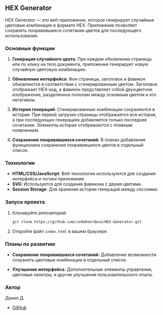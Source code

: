 ## HEX Generator

HEX Generator — это веб-приложение, которое генерирует случайные цветовые комбинации в формате HEX. Приложение позволяет сохранять понравившиеся сочетания цветов для последующего использования.

### Основные функции

1. **Генерация случайного цвета**: При каждом обновлении страницы или по клику на тело документа, приложение генерирует новую случайную цветовую комбинацию.

2. **Обновление интерфейса**: Фон страницы, заголовок и фавикон обновляются в соответствии с сгенерированным цветом. Заголовок отображает HEX-код, а фавикон представляет собой двухцветное изображение, разделенное пополам между основным цветом и его негативом.

3. **История генераций**: Сгенерированные комбинации сохраняются в истории. При первой загрузке страницы отображается вся история, а при последующих генерациях добавляется только последнее сочетание. Элементы истории отображаются с плавным появлением.

4. **Сохранение понравившихся сочетаний**: В планах добавление функционала сохранения понравившихся цветов в отдельный список.

### Технологии

- **HTML/CSS/JavaScript**: Веб-технологии используются для создания интерфейса и логики приложения.
- **SVG**: Используется для создания фавикона с двумя цветами.
- **Session Storage**: Для хранения истории генераций между сессиями.

### Запуск проекта

1. Клонируйте репозиторий:

   ```bash
   git clone https://github.com/code0verdose/HEX-Generator.git
   ```

2. Откройте файл `index.html` в вашем браузере.

### Планы по развитию

- **Сохранение понравившихся сочетаний**: Добавление возможности сохранять цветовые комбинации в отдельный список.

- **Улучшение интерфейса**: Дополнительные элементы управления, цветовые палитры, и другие улучшения пользовательского опыта.

### Автор

Данил Д.

- [GitHub](https://github.com/code0verdose)


